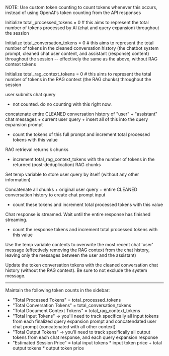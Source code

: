 NOTE: Use custom token counting to count tokens whenever this occurs, instead of using OpenAI's token counting from the API responses

Initialize total_processed_tokens = 0 # this aims to represent the total number of tokens processed by AI (chat and query expansion) throughout the session

Initialize total_conversation_tokens = 0 # this aims to represent the total number of tokens in the cleaned conversation history (the chatbot system prompt, cleaned chat user content, and assistant (response) content) throughout the session -- effectively the same as the above, without RAG context tokens

Initialize total_rag_context_tokens = 0 # this aims to represent the total number of tokens in the RAG context (the RAG chunks) throughout the session


user submits chat query
- not counted. do no counting with this right now.

concatenate entire CLEANED conversation history of "user" + "assistant" chat messages + current user query + insert all of this into the query expansion prompt
- count the tokens of this full prompt and increment total processed tokens with this value

RAG retrieval returns k chunks
- increment total_rag_context_tokens with the number of tokens in the returned (post-deduplication) RAG chunks

Set temp variable to store user query by itself (without any other information)

Concatenate all chunks + original user query + entire CLEANED conversation history to create chat prompt input
- count these tokens and increment total processed tokens with this value

Chat response is streamed. Wait until the entire response has finished streaming.
- count the response tokens and increment total processed tokens with this value

Use the temp variable contents to overwrite the most recent chat 'user' message (effectively removing the RAG context from the chat history, leaving only the messages between the user and the assistant)

Update the token conversation tokens with the cleaned conversation chat history (without the RAG context). Be sure to not exclude the system message.


---

Maintain the following token counts in the sidebar:
- "Total Processed Tokens" = total_processed_tokens
- "Total Conversation Tokens" = total_conversation_tokens
- "Total Document Context Tokens" = total_rag_context_tokens
- "Total Input Tokens" -> you'll need to track specifically all input tokens from each finalized query expansion prompt and concatendated user chat prompt (concatenated with all other context)
- "Total Output Tokens" -> you'll need to track specifically all output tokens from each chat response, and each query expansion response
- "Estimated Session Price" = total input tokens * input token price + total output tokens * output token price

